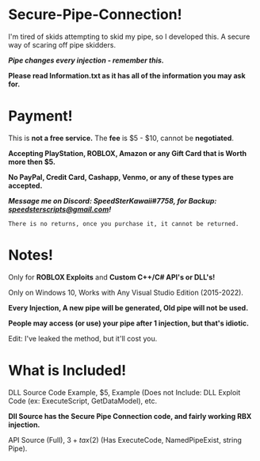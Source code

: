 # Secure-Pipe-Connection!

I'm tired of skids attempting to skid my pipe, so I developed this. A secure way of scaring off pipe skidders.

***Pipe changes every injection - remember this.***

**Please read Information.txt as it has all of the information you may ask for.**

# Payment!
This is **not a free service.** The **fee** is $5 - $10, cannot be **negotiated**.

**Accepting PlayStation, ROBLOX, Amazon or any Gift Card that is Worth more then $5.**

**No PayPal, Credit Card, Cashapp, Venmo, or any of these types are accepted.**

***Message me on Discord: SpeedSterKawaii#7758, for Backup: speedsterscripts@gmail.com!***

```There is no returns, once you purchase it, it cannot be returned.```

# Notes!
Only for **ROBLOX Exploits** and **Custom C++/C# API's or DLL's!**

Only on Windows 10, Works with Any Visual Studio Edition (2015-2022).

**Every Injection, A new pipe will be generated, Old pipe will not be used.**

**People may access (or use) your pipe after 1 injection, but that's idiotic.**

Edit: I've leaked the method, but it'll cost you.

# What is Included!

DLL Source Code Example, $5, Example (Does not Include: DLL Exploit Code (ex: ExecuteScript, GetDataModel), etc.

**Dll Source has the Secure Pipe Connection code, and fairly working RBX injection.**

API Source (Full), $3 + tax ($2) (Has ExecuteCode, NamedPipeExist, string Pipe).
